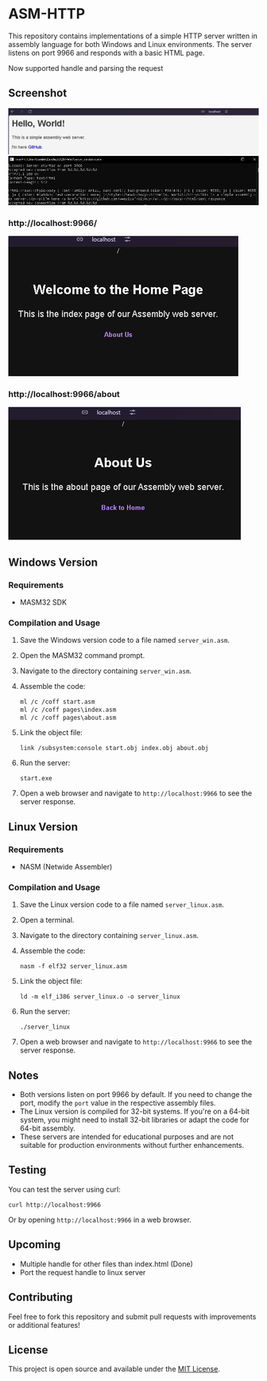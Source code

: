 # ASM-HTTP

This repository contains implementations of a simple HTTP server written in assembly language for both Windows and Linux environments. The server listens on port 9966 and responds with a basic HTML page.

Now supported handle and parsing the request

## Screenshot

![Browser Screenshot](images/browser.png)
![Console Screenshot](images/console.png)
### http://localhost:9966/
![Browser Screenshot](images/about.png)
### http://localhost:9966/about
![Console Screenshot](images/home.png)
## Windows Version

### Requirements
- MASM32 SDK

### Compilation and Usage

1. Save the Windows version code to a file named `server_win.asm`.

2. Open the MASM32 command prompt.

3. Navigate to the directory containing `server_win.asm`.

4. Assemble the code:
   ```
   ml /c /coff start.asm
   ml /c /coff pages\index.asm
   ml /c /coff pages\about.asm
   ```

5. Link the object file:
   ```
   link /subsystem:console start.obj index.obj about.obj
   ```

6. Run the server:
   ```
   start.exe
   ```

7. Open a web browser and navigate to `http://localhost:9966` to see the server response.

## Linux Version

### Requirements
- NASM (Netwide Assembler)

### Compilation and Usage

1. Save the Linux version code to a file named `server_linux.asm`.

2. Open a terminal.

3. Navigate to the directory containing `server_linux.asm`.

4. Assemble the code:
   ```
   nasm -f elf32 server_linux.asm
   ```

5. Link the object file:
   ```
   ld -m elf_i386 server_linux.o -o server_linux
   ```

6. Run the server:
   ```
   ./server_linux
   ```

7. Open a web browser and navigate to `http://localhost:9966` to see the server response.

## Notes

- Both versions listen on port 9966 by default. If you need to change the port, modify the `port` value in the respective assembly files.
- The Linux version is compiled for 32-bit systems. If you're on a 64-bit system, you might need to install 32-bit libraries or adapt the code for 64-bit assembly.
- These servers are intended for educational purposes and are not suitable for production environments without further enhancements.

## Testing

You can test the server using curl:

```
curl http://localhost:9966
```

Or by opening `http://localhost:9966` in a web browser.

## Upcoming

- Multiple handle for other files than index.html (Done)
- Port the request handle to linux server



## Contributing

Feel free to fork this repository and submit pull requests with improvements or additional features!

## License

This project is open source and available under the [MIT License](LICENSE).
